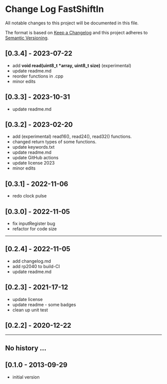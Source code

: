 # Change Log FastShiftIn

All notable changes to this project will be documented in this file.

The format is based on [Keep a Changelog](http://keepachangelog.com/)
and this project adheres to [Semantic Versioning](http://semver.org/).


## [0.3.4] - 2023-07-22
- add **void read(uint8_t \*array, uint8_t size)** (experimental)
- update readme.md
- reorder functions in .cpp
- minor edits

## [0.3.3] - 2023-10-31
- update readme.md

## [0.3.2] - 2023-02-20
- add (experimental) read16(), read24(), read32() functions.
- changed return types of some functions.
- update keywords.txt
- update readme.md
- update GitHub actions
- update license 2023
- minor edits

## [0.3.1] - 2022-11-06
- redo clock pulse

## [0.3.0] - 2022-11-05
- fix inputRegister bug
- refactor for code size

----

## [0.2.4] - 2022-11-05
- add changelog.md
- add rp2040 to build-CI
- update readme.md

## [0.2.3] - 2021-17-12
- update license
- update readme - some badges
- clean up unit test

## [0.2.2] - 2020-12-22

----

## No history ...

## [0.1.0 - 2013-09-29
- initial version

